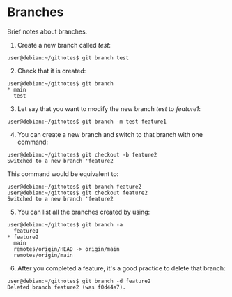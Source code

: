 # Branches

Brief notes about branches.

1. Create a new branch called *test*: 
```shell
user@debian:~/gitnotes$ git branch test
```

2. Check that it is created:
```shell
user@debian:~/gitnotes$ git branch 
* main
  test
```

3. Let say that you want to modify the new branch *test* to *feature1*:
```shell
user@debian:~/gitnotes$ git branch -m test feature1
```

4. You can create a new branch and switch to that branch with one command:
```shell
user@debian:~/gitnotes$ git checkout -b feature2
Switched to a new branch 'feature2
```
This command would be equivalent to:
```shell
user@debian:~/gitnotes$ git branch feature2
user@debian:~/gitnotes$ git checkout feature2
Switched to a new branch 'feature2
```
5. You can list all the branches created by using:
```shell
user@debian:~/gitnotes$ git branch -a
  feature1
* feature2
  main
  remotes/origin/HEAD -> origin/main
  remotes/origin/main
```
6. After you completed a feature, it's a good practice to delete that branch:
```shell
user@debian:~/gitnotes$ git branch -d feature2
Deleted branch feature2 (was f0d44a7).
```